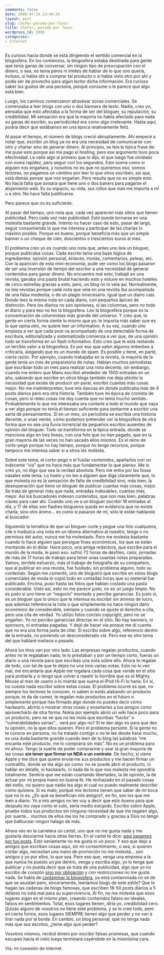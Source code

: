 ```yaml
---
comments: false
date: 2006-07-14 23:49:24
layout: post
slug: chofer-parada-por-favor
title: Chofer, parada por favor
wordpress_id: 2899
categories:
- Internet
---
```


Es curioso hacia donde se está dirigiendo el sentido comercial en la blogosfera. En los comienzos, la blogosfera estaba destinada para gente que tenía ganas de conversar, sin ningún tipo de preocupación con el dinero, o sea, no tenía peros ni límites de hablar de lo que uno quería, incluso, si había ido a comprar tal producto o si había visto otro por ahí y podía ser de provecho para algún lector dicha información. Era curioso saber los gustos de una persona, porqué consume o le parece que algo está bien.





Luego, los caminos comenzaron atravesar zonas comerciales. Se comenzaba a leer blogs con uno o dos banners de texto. Nadie, creo yo, pensaba que esto afectaba a la forma de ser del bloguer, su reputación, su credibilidad. Mi sensación era que la mayoría no había afectado para nada su ganas de escribir, su periodicidad era como algo irrelevante. Hasta aquí, podría decir que estábamos en una época relativamente feliz.





Al pasar el tiempo, el número de blogs creció abruptamente. Ahí empecé a notar que, escribir un blog ya no era una necesidad de comunicarse con otro y charlar sino de generar dinero. Al principio, se leía la típica frase de: me puse esto porque así me pago el hosting, pero ese argumento tuvo poca efectividad. Le valió algo al primero que lo dijo, el que luego fue olvidado con suma rapidez, para seguir con los segundos. Esto suena como si alguien nos engañara, y nosotros no es que no queremos eso, somos lectores, no pagamos un céntimo por leer lo que otros escriben, así que, está demás pensar que nos engañan. Pero resulta que no es simple esto. No hacía falta que avisara que tiene uno o dos baners para pagarse el alojamiento web. Es su espacio, su vida, sus rollos que más me importa a mí u a otro. No hace falta justificarse.





Pero parece que no es suficiente.





Al pasar del tiempo, uno nota que, cada vez aparecen más sitios que tienen publicidad. Pero cada vez más publicidad. Esto puede tornarse en una molestia bastante grande. Intento no hacer caso de esto, pasar de largo, seguir consumiendo lo que me interesa y participar de las charlas lo máximo posible. Porque es bueno, porque beneficia más que un simple banner o un cheque de cien, doscientos o trescientos euros al mes.





El problema creo yo es cuando uno nota que, antes uno leía un bloguer, porque publicaba cosas. Cada escrito tenía una base lógica de ingredientes: opinión personal, enlaces, ironías, comentarios, peleas, etc. Con la aparición de esta mini-economía, pude ver como los blogs pasaron de ser una inversión de tiempo del escritor a una necesidad de generar contenidos para ganar dinero. No encuentro mal esto, trabajé en una revista, ganaba una pasta brutal haciendo esto y estuve en muchos hoteles de cinco estrellas gracias a esto, pero, un blog no lo veía así. Normalmente, no leía revistas porque cada nota que veía en una revista iba acompañada de una falsa modestia, o de un plagio innecesario. Igual que un diario casi. Donde lees la misma nota en cada diario, con pequeños ápices de distinción. Pero los diarios no son opiniones, sí las columnas, pero no todo el diario y para eso no leo la blogosfera. Leo la blogosfera porque es la  concentración de columnistas  más grande del universo. Y creo que, la gente en cierta forma siente lo mismo que yo: le importa más saber que es lo que opina otro, no quiere leer un informativo. A su vez, cuando uno empieza a ver que cada post va acompañado de una detectable forma de escritura, editorializada y sistematizada comienza a ver que, de una opinión todo se transforma en un flash informativo. Esto creo que le está restando un terrible valor a la blogosfera. Es por eso que salen algunos imberbes a criticarla, alegando que es un mundo de spam. Es posible y tiene, en parte, cierta razón. Por ejemplo, cuando trabajaba en la revista, la mayoría de la gente tenía un mes de preparatoria de notas. Habían muchos periodistas que escribían todo un mes para realizar una nota decente, sin embargo, cuando me entero que Manu escribió alrededor de 1500 entradas en un año, sabiendo que escribe en otros blogs también me deja atónito la necesidad que existe de producir sin parar, escribir cuantas más cosas mejor. No me malinterpreten, tuve mis épocas en donde publicaba más de 4 posts diarios pero era otra historia. También tuve mi época de cronista de cosas, pero si releo cosas me doy cuenta que no tenía mucho sentido. Probablemente lo que me interesaba era contarle a todo el mundo que vaya a ver algo porque no tenía el tiempo suficiente para sentarme a escribir una sarta de pensamientos.  Si en un mes, un periodista se escribía una historia decente, o unas veinte, cómo podemos pretender ver la blogosfera de otra forma que no sea una lluvia torrencial de pequeños escritos ausentes de opinión del bloguer. Todo se transforma en la típica entrada, donde se menciona algo en tres líneas, con una foto que no han pagado, que en la gran mayoría de las veces no han sacado ellos mismos. Es el reino de corto-pego porque no hay tiempo, porque no tengo recursos, porque tampoco me interesa saber si a otros les molesta.





Sobre este tema, el corto-pego o el fusilar contenidos, apañarlos con un indecente “via” que no hace más que fundamentar lo que pienso. Me lo creo yo, no digo que sea la verdad absoluta. Pero me entra por las fosas nasales este tema. Lo huelo y no leo a alguien que diga claramente que, lo que molesta no es la sensación de falta de credibilidad sino, más bien, la desesperación que tiene un bloguer de publicar cuantas más cosas, mejor. Se trata de generar más que nada, entradas indexables, cuantas más, mejor. Así los buscadores indexan contenidos, que son más bien, palabras claves para caer ahí. Cuando uno ve a un bloguer escribir 18 entradas al día, y 17 de ellas son flashes blogueros queda en evidencia que no existe charla, sino otro ánimo… es como si pasaran de mí, sólo le están hablando al buscador.





Siguiendo la temática de que un bloguer corte y pegue una foto cualquiera, cite o traduzca una nota en un idioma alternativo al nuestro, tenga o no permisos del autor, nunca me ha molestado. Pero me molesta bastante cuando lo hace alguien que persigue fines económicos, los que se están montando en el dólar. Hace poco, una amiga redactora, que escribe para el mundo de la moda, le pasó eso: sufrió 72 horas de desfiles, calor,  jornadas de más de 17 horas de trabajo para tener unas cuantas notas preparadas. Vamos, terrible esfuerzo, más el trabajo de fotografía de su compañero, que al publicar en una revista, fue fusilado, sin problema alguno, todo su contenido. Según me comentó, uno de bloguers que escribe en estos blogs comerciales de moda le copió todo en contadas horas que su material fue publicado. Encima, puso hasta las fotos que habían costado una pasta considerable. Visto así, esto _no_ me parece justo, no es un juego limpio. No es justo si uno tiene un “negocio” montado y percibe ganancias. Es justo si, es un bloguer que lo único que le interesa es escribir sin ánimos de lucro, que además referencia la nota o que simplemente no hace ningún daño económico de considerable, siempre y cuando se ajuste al derecho a cita, pero una cita de verdad. Yo utilizo fotos con/sin copyright, pero no se engañen. Yo no percibo ganancias directas en el sitio. No hay banners, ni sponsors, ni entradas pagadas. Y dejé de hacer vía porque me dí cuenta que no era una forma justa de citar. Si escribo sobre algo, referencio dentro de la entrada, no poniendo un desconsiderado _vía_. Pero ese es otro tema del que hablaré mañana o pasado.





Ahora los tiros van por otro lado. Las empresas regalan productos, cuando antes no te regalaban nada, te lo prestaban y por un tiempo corto, fueras un diario o una revista para que escribas una nota sobre ello. Ahora te regalan de todo, con tal de que te dejes no una sino varias notas. Esto no lo veo mal, me encantaría que Apple me regalara cada cosa que vende en el sitio para probarla y si tengo que volver a repetir lo horrible que es el Mighty Mouse al mes de usarlo o lo mierda que suena el iPod Hi-Fi lo haría. En sí, no cuesta nada escribir sobre estas cosas. El problema ocurre es que, no siempre los lectores te conocen, ni saben si estás alabando un producto porque, te da de comer, te regalan más productos en el futuro o simplemente porque has firmado algo donde no puedes decir cómo hackearlo, abrirlo o mostrar otras cosas y enseñarles a tus amigos como aprovecharlo de otra forma. Nokia por ejemplo abrió un wiki hace poco para un producto, pero se ve que no les mola que escribas “hacks” o “vulnerabilidades serias”… será por algo no? Si te dan algo es para que des tu opinión, no la que ellos quieren. Pero el problema persiste. Si la gente no te conoce en persona, no ha tratado contigo o no te lee desde hace mucho, es una duda bastante grande cuando leen de tu blog las palabras “me encanta este producto, me lo compraría sin más”. No es un problema para mí ahora. Tengo la suerte de poder comprarme y usar la gran mayoría de las cosas **sin tener que firmar un NDA o un contrato**. De hecho, si viene Apple y me dice que quiere enviarme sus productos y me hacen firmar un contratillo, donde se lea algo así como: no se puede abrir el producto, ni hablar en detalle, ni hackearlo, ni nada de lo que nos molesta me opondría totalmente. Sentiría que me están coartando libertades, la de opinión, la de actuar por mi propia mano en buena fe. He rechazado en el pasado cosas del estilo, no quiero que nadie lea algo el cual _no_ puedo realmente describir como quisiera. Si es malo, porqué mis lectores tienen que saber de mi boca que no lo es. ¿En qué se benefician mis amigos?, en fin, son los que me leen a diario. Yo a mis amigos no les voy a decir que esto bueno para que después les vaya como el culo, sería medio estúpido. Escribo sobre Apple, pruebo todos sus productos sin ninguna necesidad de que me regalen algo, por suerte… muchos de ellos me los he comprado y gracias a Dios no tengo que balbucear ningún halago de más.





Ahora veo en la carretera un cartel, uno que no me gusta nada y me gustaría desviarme hacia otras tierras. En el cartel te dice: [aquí pagamos por tus posts](http://edans.blogspot.com/2006/07/opiniones-en-venta.html). Esto seriamente no me gusta ni un poco. Y eso que dejo a amigos que escriban cosas aquí, sin mi consentimiento, o sea, si quieren contar algo, necesitan una mano de promoción no me molesta… son amigos y yo por ellos, lo que sea. Pero eso que, venga una empresa a la que nunca he puesto un pie dentro, venga y escriba algo, yo lo tenga que publicar y no pueda decir que se trata de una publicidad, algo que yo no escribo de corazón [sino por obligación](http://www.uberbin.net/archivos/weblogs/el-pago-por-tu-opinion.php) y con restricciones no me gusta nada. Se habla de [contaminar la blogosfera](http://www.businessweek.com/magazine/content/06_28/b3992034.htm), ya está contaminada no sé de que se asustan pero, sinceramente, leeríamos blogs de este estilo? Que lo hagan las cadenas de blogs famosas, que escriben 18-50 posts diarios a 5 dólares no está mal para su supervivencia. Al fin, no me molesta que esos lugares sigan en el mismo plan, creando contenidos falsos en ideales, falsos en sentimientos. Total, esos lugares tienen, diría yo, credibilidad cero. Quizás alguno de vosotros no tiene este problema, y se lo cree todo, pero en cierta forma, esos lugares SIEMPRE tienen algo que perder y no van a tirar nada por la borda. En cambio, un blog personal, que no tenga nada más que sus escritos, ¿tiene algo que perder?





Vosotros mismos, recibid dinero por escribir falsas promesas, que cuando escupes hacia el cielo luego terminará cayéndote en la mismísima cara.





Vía: mi conexión de Internet.

